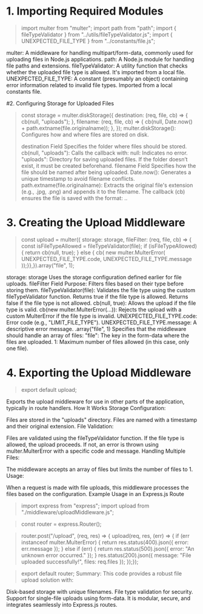 # 1. Importing Required Modules

> import multer from "multer";
> import path from "path";
> import { fileTypeValidator } from "../utils/fileTypeValidator.js";
> import { UNEXPECTED_FILE_TYPE } from "../constants/file.js";

multer: A middleware for handling multipart/form-data, commonly used for uploading files in Node.js applications.
path: A Node.js module for handling file paths and extensions.
fileTypeValidator: A utility function that checks whether the uploaded file type is allowed. It's imported from a local file.
UNEXPECTED_FILE_TYPE: A constant (presumably an object) containing error information related to invalid file types. Imported from a local constants file.

#2. Configuring Storage for Uploaded Files

> const storage = multer.diskStorage({
> destination: (req, file, cb) => {
> cb(null, "uploads");
> },
> filename: (req, file, cb) => {
> cb(null, Date.now() + path.extname(file.originalname));
> },
> });
> multer.diskStorage(): Configures how and where files are stored on disk.
>
> destination Field
> Specifies the folder where files should be stored.
> cb(null, "uploads"): Calls the callback with:
> null: Indicates no error.
> "uploads": Directory for saving uploaded files. If the folder doesn’t exist, it must be created beforehand.
> filename Field
> Specifies how the file should be named after being uploaded.
> Date.now(): Generates a unique timestamp to avoid filename conflicts.
> path.extname(file.originalname): Extracts the original file's extension (e.g., .jpg, .png) and appends it to the filename.
> The callback (cb) ensures the file is saved with the format: <timestamp>.<extension>.

# 3. Creating the Upload Middleware

> const upload = multer({
> storage: storage,
> fileFilter: (req, file, cb) => {
> const isFileTypeAllowed = fileTypeValidator(file);
> if (isFileTypeAllowed) {
> return cb(null, true);
> } else {
> cb(
> new multer.MulterError(
> UNEXPECTED_FILE_TYPE.code,
> UNEXPECTED_FILE_TYPE.message
> ));}},}).array("file", 1);

storage: storage
Uses the storage configuration defined earlier for file uploads.
fileFilter Field
Purpose: Filters files based on their type before storing them.
fileTypeValidator(file): Validates the file type using the custom fileTypeValidator function.
Returns true if the file type is allowed.
Returns false if the file type is not allowed.
cb(null, true): Allows the upload if the file type is valid.
cb(new multer.MulterError(...)): Rejects the upload with a custom MulterError if the file type is invalid.
UNEXPECTED_FILE_TYPE.code: Error code (e.g., "LIMIT_FILE_TYPE").
UNEXPECTED_FILE_TYPE.message: A descriptive error message.
.array("file", 1)
Specifies that the middleware should handle an array of files:
"file": The key in the form-data where the files are uploaded.
1: Maximum number of files allowed (in this case, only one file).

# 4. Exporting the Upload Middleware

> export default upload;

Exports the upload middleware for use in other parts of the application, typically in route handlers.
How It Works
Storage Configuration:

Files are stored in the "uploads" directory.
Files are named with a timestamp and their original extension.
File Validation:

Files are validated using the fileTypeValidator function.
If the file type is allowed, the upload proceeds.
If not, an error is thrown using multer.MulterError with a specific code and message.
Handling Multiple Files:

The middleware accepts an array of files but limits the number of files to 1.
Usage:

When a request is made with file uploads, this middleware processes the files based on the configuration.
Example Usage in an Express.js Route

> import express from "express";
> import upload from "./middleware/uploadMiddleware.js";

> const router = express.Router();

> router.post("/upload", (req, res) => {
> upload(req, res, (err) => {
> if (err instanceof multer.MulterError) {
> return res.status(400).json({ error: err.message });
> } else if (err) {
> return res.status(500).json({ error: "An unknown error occurred." });
> }
> res.status(200).json({ message: "File uploaded successfully!", files: req.files });
> });});

> export default router;
> Summary:
> This code provides a robust file upload solution with:

Disk-based storage with unique filenames.
File type validation for security.
Support for single-file uploads using form-data.
It is modular, secure, and integrates seamlessly into Express.js routes.
